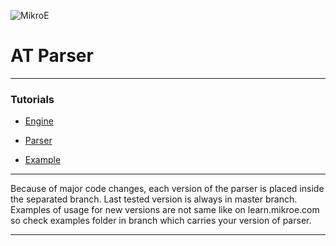 ![MikroE](http://www.mikroe.com/img/designs/beta/logo_small.png)

# AT Parser #

---

### Tutorials ###

* [Engine](http://learn.mikroe.com/introducing-the-gsm/)

* [Parser](http://learn.mikroe.com/gsm-part-2-parser/)

* [Example](http://learn.mikroe.com/gsm-part-3-gsm-2-click/)

---

Because of major code changes, each version of the parser is placed inside the 
separated branch. Last tested version is always in master branch. Examples of
usage for new versions are not same like on learn.mikroe.com so check examples 
folder in branch which carries your version of parser.

---
